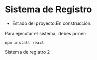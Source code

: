 <h1> Sistema de Registro </h1>

- Estado del proyecto:En construcción.

Para ejecutar el sistema, debes poner:

```npm install react```

Sistema de registro 2
